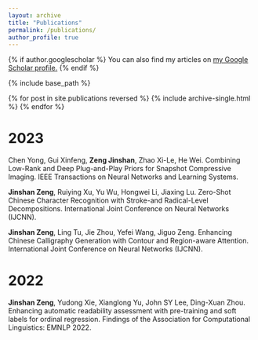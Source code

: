 ```yaml
---
layout: archive
title: "Publications"
permalink: /publications/
author_profile: true
---
```


{% if author.googlescholar %}
  You can also find my articles on <u><a href="{{author.googlescholar}}">my Google Scholar profile</a>.</u>
{% endif %}

{% include base_path %}

{% for post in site.publications reversed %}
  {% include archive-single.html %}
{% endfor %}

2023
======

Chen Yong, Gui Xinfeng, **Zeng Jinshan**, Zhao Xi-Le, He Wei. Combining Low-Rank and Deep Plug-and-Play Priors for Snapshot Compressive Imaging. IEEE Transactions on Neural Networks and Learning Systems.

**Jinshan Zeng**, Ruiying Xu, Yu Wu, Hongwei Li, Jiaxing Lu. Zero-Shot Chinese Character Recognition with Stroke-and Radical-Level Decompositions. International Joint Conference on Neural Networks (IJCNN).

**Jinshan Zeng**, Ling Tu, Jie Zhou, Yefei Wang, Jiguo Zeng. Enhancing Chinese Calligraphy Generation with Contour and Region-aware Attention. International Joint Conference on Neural Networks (IJCNN).


2022
======

**Jinshan Zeng**, Yudong Xie, Xianglong Yu, John SY Lee, Ding-Xuan Zhou. Enhancing automatic readability assessment with pre-training and soft labels for ordinal regression. Findings of the Association for Computational Linguistics: EMNLP 2022.

